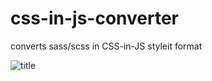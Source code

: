 # css-in-js-converter

converts sass/scss in CSS-in-JS styleit format

![title](https://media.giphy.com/media/EIiJp9cQ3GeEU/giphy.gif)
